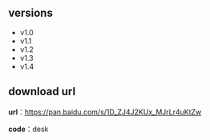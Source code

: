 ## versions
- v1.0
- v1.1
- v1.2
- v1.3
- v1.4
## download url
**url**：https://pan.baidu.com/s/1D_ZJ4J2KUx_MJrLr4uKtZw 

**code**：desk
